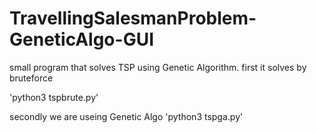 # TravellingSalesmanProblem-GeneticAlgo-GUI

small program that solves TSP using Genetic Algorithm.
first it solves by bruteforce

'python3 tspbrute.py'

secondly we are useing Genetic Algo
'python3 tspga.py'
